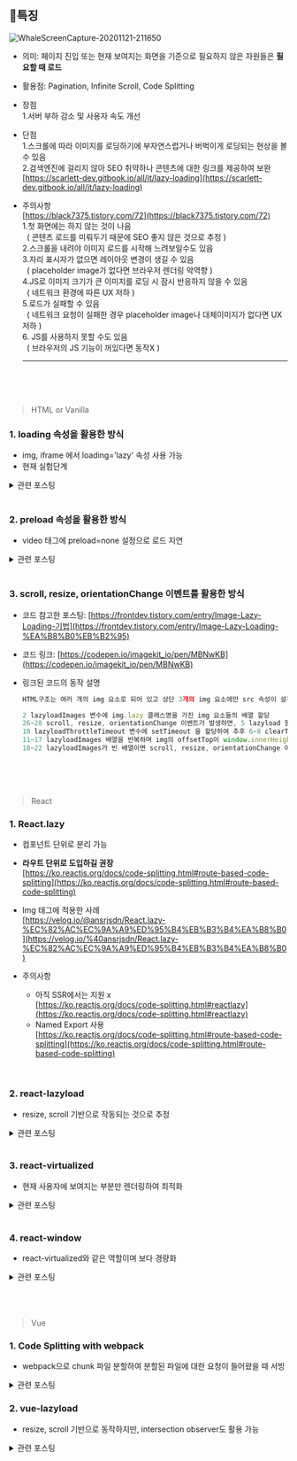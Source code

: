 ## 👀특징

![WhaleScreenCapture-20201121-211650](https://user-images.githubusercontent.com/39721166/99877284-398cf400-2c40-11eb-8054-14a8508002bc.jpg)

- 의미: 페이지 진입 또는 현재 보여지는 화면을 기준으로 필요하지 않은 자원들은 <b>필요할 때 로드</b>
- 활용점: Pagination, Infinite Scroll, Code Splitting
- 장점  
    1.서버 부하 감소 및 사용자 속도 개선
- 단점  
    1.스크롤에 따라 이미지를 로딩하기에 부자연스럽거나 버벅이게 로딩되는 현상을 볼 수 있음  
    2.검색엔진에 걸리지 않아 SEO 취약하나 콘텐츠에 대한 링크를 제공하여 보완  
    [https://scarlett-dev.gitbook.io/all/it/lazy-loading](https://scarlett-dev.gitbook.io/all/it/lazy-loading)
- 주의사항  
[https://black7375.tistory.com/72](https://black7375.tistory.com/72)  
    1.첫 화면에는 하지 않는 것이 나음  
    &nbsp;&nbsp;( 콘텐츠 로드를 미뤄두기 때문에 SEO 좋지 않은 것으로 추정 )  
    2.스크롤을 내려야 이미지 로드를 시작해 느려보일수도 있음  
    3.자리 표시자가 없으면 레이아웃 변경이 생길 수 있음  
    &nbsp;&nbsp;( placeholder image가 없다면 브라우저 렌더링 악역향 )  
    4.JS로 이미지 크기가 큰 이미지를 로딩 시 잠시 반응하지 않을 수 있음  
    &nbsp;&nbsp;( 네트워크 환경에 따른 UX 저하 )  
    5.로드가 실패할 수 있음  
    &nbsp;&nbsp;( 네트워크 요청이 실패한 경우 placeholder image나 대체이미지가 없다면 UX 저하 )  
    6. JS를 사용하지 못할 수도 있음  
    &nbsp;&nbsp;( 브라우저의 JS 기능이 꺼있다면 동작X )

    ---
<br>
<br>
<br>

> HTML or Vanilla

### 1. loading 속성을 활용한 방식
  * img, iframe 에서 loading='lazy' 속성 사용 가능
  * 현재 실험단계
  <details>
  <summary>관련 포스팅</summary>

  [https://meetup.toast.com/posts/183](https://meetup.toast.com/posts/183)  
  [https://developer.mozilla.org/en-US/docs/Web/Performance/Lazy_loading](https://developer.mozilla.org/en-US/docs/Web/Performance/Lazy_loading)  
  [https://github.com/mfranzke/loading-attribute-polyfill](https://github.com/mfranzke/loading-attribute-polyfill)
  </details>
  <br>

### 2. preload 속성을 활용한 방식
  * video 태그에 preload=none 설정으로 로드 지연
  <details>
  <summary>관련 포스팅</summary>

  [https://web.dev/lazy-loading-video/](https://web.dev/lazy-loading-video/)  
  [https://scarlett-dev.gitbook.io/all/it/lazy-loading](https://scarlett-dev.gitbook.io/all/it/lazy-loading)
  </details>
  <br>

### 3. scroll, resize, orientationChange 이벤트를 활용한 방식
  * 코드 참고한 포스팅: [https://frontdev.tistory.com/entry/Image-Lazy-Loading-기법](https://frontdev.tistory.com/entry/Image-Lazy-Loading-%EA%B8%B0%EB%B2%95)  
  * 코드 링크: [https://codepen.io/imagekit_io/pen/MBNwKB](https://codepen.io/imagekit_io/pen/MBNwKB)
  * 링크된 코드의 동작 설명

    ```javascript
    HTML구조는 여러 개의 img 요소로 되어 있고 상단 3개의 img 요소에만 src 속성이 설정되어 있어, 초기에 3개의 이미지만 노출

    2 lazyloadImages 변수에 img.lazy 클래스명을 가진 img 요소들의 배열 할당 
    26~28 scroll, resize, orientationChange 이벤트가 발생하면, 5 lazyload 함수를 실행
    10 lazyloadThrottleTimeout 변수에 setTimeout 을 할당하여 추후 6~8 clearTimeout에 활용
    11~17 lazyloadImages 배열을 반복하며 img의 offsetTop이 window.innerHeight + scrollTop 보다 작으면 data-src에 할당된 이미지 URL을 img src 속성에 할당하고 class에서 lazy를 제거하여 이미지를 노출
    18~22 lazyloadImages가 빈 배열이면 scroll, resize, orientationChange 이벤트를 제거
    ```
<br>
<br>
<br>

> React
  ### 1. React.lazy

  * 컴포넌트 단위로 분리 가능
  * <b>라우트 단위로 도입하길 권장</b>  
    [https://ko.reactjs.org/docs/code-splitting.html#route-based-code-splitting](https://ko.reactjs.org/docs/code-splitting.html#route-based-code-splitting)

  * Img 태그에 적용한 사례  
    [https://velog.io/@ansrjsdn/React.lazy-%EC%82%AC%EC%9A%A9%ED%95%B4%EB%B3%B4%EA%B8%B0](https://velog.io/%40ansrjsdn/React.lazy-%EC%82%AC%EC%9A%A9%ED%95%B4%EB%B3%B4%EA%B8%B0)

  * 주의사항
    - 아직 SSR에서는 지원 x  
    [https://ko.reactjs.org/docs/code-splitting.html#reactlazy](https://ko.reactjs.org/docs/code-splitting.html#reactlazy)
    - Named Export 사용  
    [https://ko.reactjs.org/docs/code-splitting.html#route-based-code-splitting](https://ko.reactjs.org/docs/code-splitting.html#route-based-code-splitting)
<br>

  ### 2. react-lazyload

  * resize, scroll 기반으로 작동되는 것으로 추정
  <details>
  <summary>관련 포스팅</summary>

  [https://github.com/twobin/react-lazyload](https://github.com/twobin/react-lazyload)
  </details>
  <br>

  ### 3. react-virtualized

  * 현재 사용자에 보여지는 부분만 렌더링하여 최적화
  <details>
  <summary>관련 포스팅</summary>

  [https://github.com/bvaughn/react-virtualized](https://github.com/bvaughn/react-virtualized)  
  [https://bvaughn.github.io/react-virtualized/#/components/List](https://bvaughn.github.io/react-virtualized/#/components/List)  
  [https://coffeeandcakeandnewjeong.tistory.com/52](https://coffeeandcakeandnewjeong.tistory.com/52)
  </details>
  <br>

  ### 4. react-window

  * react-virtualized와 같은 역할이며 보다 경량화
  <details>
  <summary>관련 포스팅</summary>

  [https://react-window.now.sh/#/examples/list/fixed-size](https://react-window.now.sh/#/examples/list/fixed-size)  
  [https://velog.io/@pandati0710/React-Windowing](https://velog.io/%40pandati0710/React-Windowing)
  </details>
<br>
<br>
<br>

> Vue
  ### 1. Code Splitting with webpack

  * webpack으로 chunk 파일 분할하여 분할된 파일에 대한 요청이 들어왔을 때 서빙
  <details>
  <summary>관련 포스팅</summary>

  [https://gongzza.github.io/javascript/vuejs/vue-lazy-loading-with-webpack/](https://gongzza.github.io/javascript/vuejs/vue-lazy-loading-with-webpack/)  
  [https://router.vuejs.org/kr/guide/advanced/lazy-loading.html](https://router.vuejs.org/kr/guide/advanced/lazy-loading.html)
  </details>

  ### 2. vue-lazyload

  * resize, scroll 기반으로 동작하지만, intersection observer도 활용 가능
  <details>
  <summary>관련 포스팅</summary>

  [https://github.com/hilongjw/vue-lazyload#readme](https://github.com/hilongjw/vue-lazyload#readme)  
  </details>